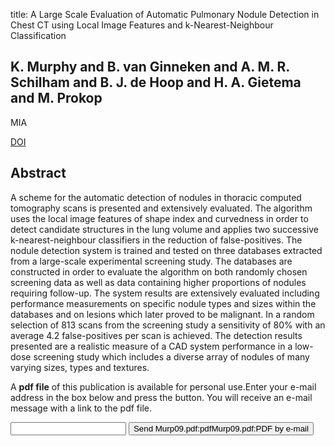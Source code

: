 title: A Large Scale Evaluation of Automatic Pulmonary Nodule Detection in Chest CT using Local Image Features and k-Nearest-Neighbour Classification

## K. Murphy and B. van Ginneken and A. M. R. Schilham and B. J. de Hoop and H. A. Gietema and M. Prokop
MIA

<a href="https://doi.org/10.1016/j.media.2009.07.001">DOI</a>

## Abstract
A scheme for the automatic detection of nodules in thoracic computed tomography scans is presented and extensively evaluated. The algorithm uses the local image features of shape index and curvedness in order to detect candidate structures in the lung volume and applies two successive k-nearest-neighbour classifiers in the reduction of false-positives. The nodule detection system is trained and tested on three databases extracted from a large-scale experimental screening study. The databases are constructed in order to evaluate the algorithm on both randomly chosen screening data as well as data containing higher proportions of nodules requiring follow-up. The system results are extensively evaluated including performance measurements on specific nodule types and sizes within the databases and on lesions which later proved to be malignant. In a random selection of 813 scans from the screening study a sensitivity of 80% with an average 4.2 false-positives per scan is achieved. The detection results presented are a realistic measure of a CAD system performance in a low-dose screening study which includes a diverse array of nodules of many varying sizes, types and textures.

A <b>pdf file</b> of this publication is available for personal use.Enter your e-mail address in the box below and press the button. You will receive an e-mail message with a link to the pdf file.
<form action="sender.php">  <input type="text" name="email">  <input type="submit" value="Send Murp09.pdf:pdfMurp09.pdf:PDF by e-mail"></form>